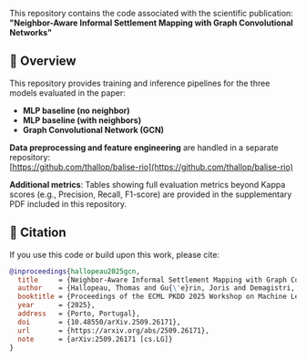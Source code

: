 This repository contains the code associated with the scientific publication:  
**"Neighbor-Aware Informal Settlement Mapping with Graph Convolutional Networks"**  

## 📂 Overview

This repository provides training and inference pipelines for the three models evaluated in the paper:
- **MLP baseline (no neighbor)**
- **MLP baseline (with neighbors)**
- **Graph Convolutional Network (GCN)**

**Data preprocessing and feature engineering** are handled in a separate repository:  
[https://github.com/thallop/balise-rio](https://github.com/thallop/balise-rio)  

**Additional metrics**: Tables showing full evaluation metrics beyond Kappa scores (e.g., Precision, Recall, F1-score) are provided in the supplementary PDF included in this repository.

## 📄 Citation

If you use this code or build upon this work, please cite:

```bibtex
@inproceedings{hallopeau2025gcn,
  title     = {Neighbor-Aware Informal Settlement Mapping with Graph Convolutional Networks},
  author    = {Hallopeau, Thomas and Gu{\'e}rin, Joris and Demagistri, Laurent and Barcellos, Christovam and Dessay, Nadine},
  booktitle = {Proceedings of the ECML PKDD 2025 Workshop on Machine Learning for Earth Observation},
  year      = {2025},
  address   = {Porto, Portugal},
  doi       = {10.48550/arXiv.2509.26171},
  url       = {https://arxiv.org/abs/2509.26171},
  note      = {arXiv:2509.26171 [cs.LG]}
}
